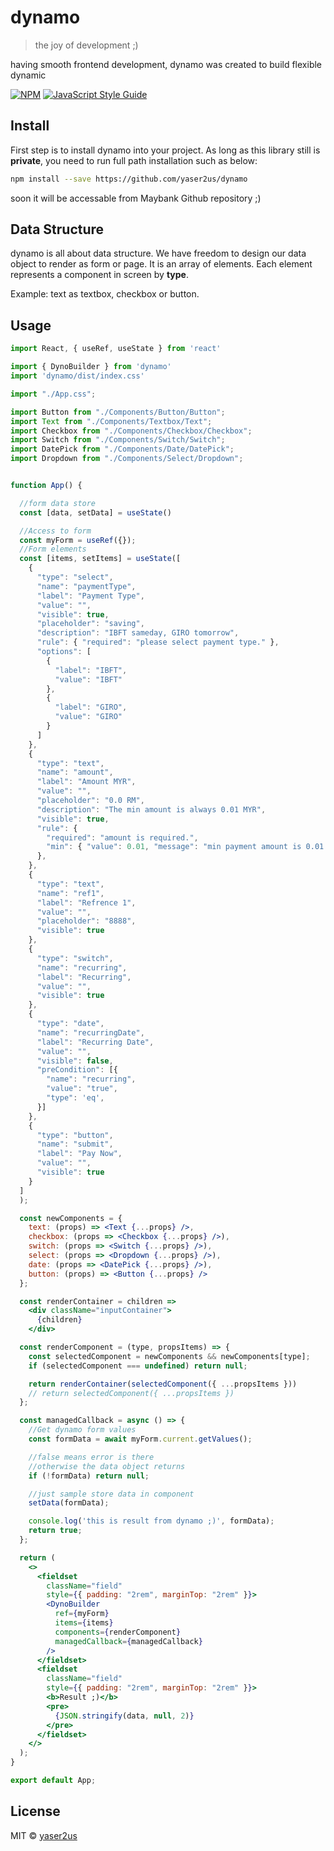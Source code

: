# dynamo

> the joy of development ;)

having smooth frontend development, dynamo was created to build flexible dynamic 

[![NPM](https://img.shields.io/npm/v/dynamo.svg)](https://www.npmjs.com/package/dynamo) [![JavaScript Style Guide](https://img.shields.io/badge/code_style-standard-brightgreen.svg)](https://standardjs.com)

## Install
First step is to install dynamo into your project. 
As long as this library still is **private**, you need to run full path installation such as below:

```bash
npm install --save https://github.com/yaser2us/dynamo
```
soon it will be accessable from Maybank Github repository ;)

## Data Structure 
dynamo is all about data structure. We have freedom to design our data object to render as form or page. It is an array of elements. Each element represents a component in screen by **type**. 

Example: text as textbox, checkbox or button.

## Usage

```jsx
import React, { useRef, useState } from 'react'

import { DynoBuilder } from 'dynamo'
import 'dynamo/dist/index.css'

import "./App.css";

import Button from "./Components/Button/Button";
import Text from "./Components/Textbox/Text";
import Checkbox from "./Components/Checkbox/Checkbox";
import Switch from "./Components/Switch/Switch";
import DatePick from "./Components/Date/DatePick";
import Dropdown from "./Components/Select/Dropdown";


function App() {

  //form data store
  const [data, setData] = useState()

  //Access to form
  const myForm = useRef({});
  //Form elements
  const [items, setItems] = useState([
    {
      "type": "select",
      "name": "paymentType",
      "label": "Payment Type",
      "value": "",
      "visible": true,
      "placeholder": "saving",
      "description": "IBFT sameday, GIRO tomorrow",
      "rule": { "required": "please select payment type." },
      "options": [
        {
          "label": "IBFT",
          "value": "IBFT"
        },
        {
          "label": "GIRO",
          "value": "GIRO"
        }
      ]
    },
    {
      "type": "text",
      "name": "amount",
      "label": "Amount MYR",
      "value": "",
      "placeholder": "0.0 RM",
      "description": "The min amount is always 0.01 MYR",
      "visible": true,
      "rule": {
        "required": "amount is required.",
        "min": { "value": 0.01, "message": "min payment amount is 0.01 MYR" }
      },
    },
    {
      "type": "text",
      "name": "ref1",
      "label": "Refrence 1",
      "value": "",
      "placeholder": "8888",
      "visible": true
    },
    {
      "type": "switch",
      "name": "recurring",
      "label": "Recurring",
      "value": "",
      "visible": true
    },
    {
      "type": "date",
      "name": "recurringDate",
      "label": "Recurring Date",
      "value": "",
      "visible": false,
      "preCondition": [{
        "name": "recurring",
        "value": "true",
        "type": 'eq',
      }]
    },
    {
      "type": "button",
      "name": "submit",
      "label": "Pay Now",
      "value": "",
      "visible": true
    }
  ]
  );

  const newComponents = {
    text: (props) => <Text {...props} />,
    checkbox: (props => <Checkbox {...props} />),
    switch: (props => <Switch {...props} />),
    select: (props => <Dropdown {...props} />),
    date: (props => <DatePick {...props} />),
    button: (props) => <Button {...props} />
  };

  const renderContainer = children =>
    <div className="inputContainer">
      {children}
    </div>

  const renderComponent = (type, propsItems) => {
    const selectedComponent = newComponents && newComponents[type];
    if (selectedComponent === undefined) return null;

    return renderContainer(selectedComponent({ ...propsItems }))
    // return selectedComponent({ ...propsItems })
  };

  const managedCallback = async () => {
    //Get dynamo form values
    const formData = await myForm.current.getValues();

    //false means error is there
    //otherwise the data object returns
    if (!formData) return null;

    //just sample store data in component
    setData(formData);

    console.log('this is result from dynamo ;)', formData);
    return true;
  };

  return (
    <>
      <fieldset
        className="field"
        style={{ padding: "2rem", marginTop: "2rem" }}>
        <DynoBuilder
          ref={myForm}
          items={items}
          components={renderComponent}
          managedCallback={managedCallback}
        />
      </fieldset>
      <fieldset
        className="field"
        style={{ padding: "2rem", marginTop: "2rem" }}>
        <b>Result ;)</b>
        <pre>
          {JSON.stringify(data, null, 2)}
        </pre>
      </fieldset>
    </>
  );
}

export default App;
```

## License

MIT © [yaser2us](https://github.com/yaser2us)
